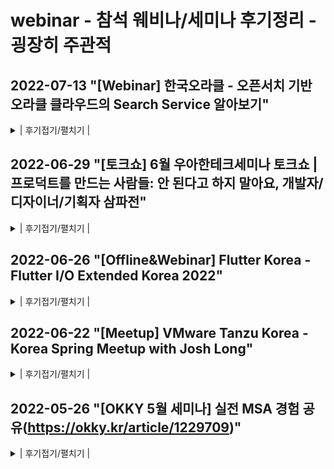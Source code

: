 # webinar - 참석 웨비나/세미나 후기정리 - 굉장히 주관적

## 2022-07-13 "[Webinar] 한국오라클 - 오픈서치 기반 오라클 클라우드의 Search Service 알아보기"
<details>
<summary> | 후기접기/펼치기 | </summary>

- 참석후기 : 
* 우선 러닝타임이 1시간밖에 되지 않는, 짧은 세미나여서 큰 기대는 안함..
1. Cloud 라길래 MSA관련이 아닌가 싶었는데 오라클 클라우드라 함은 오라클 제품군을 이루는 말이었음..
2. Elastick Search 및 Kibana 의 확장 프로그램 격으로 Oracle Open Search 모듈이 만들어졌는데 이에 대한 소개 세미나
3. 다양한 기능이 있고 0.3 페타바이트까지 지원한다고 하며 SR(Service Request) 요청이 있으면 추가 확장도 가능
4. 오라클에서 주관하는 웨비나여서 그런지 굉장히 깔끔한 진행이 돋보임.. 질문 사항은 Q/A로만 받고 그마저도 1시간이라는 짧은 러닝타임내에 마치기 위해 2개의 질문 정도만 질의응답시간이 있었음

</details>

## 2022-06-29 "[토크쇼] 6월 우아한테크세미나 토크쇼 | 프로덕트를 만드는 사람들: 안 된다고 하지 말아요, 개발자/디자이너/기획자 삼파전"
<details>
<summary> | 후기접기/펼치기 | </summary>

- 참석후기 : 
1. 만화경서비스에서 개발(app) / 기획 / 디자인 직군에서 한분씩 나와서 진행
2. 간략 소개 등이 있었고, 댓글 기능에서 작가님과 사용자간 소통이 이루어지는 부분을 말풍선화 하여서 적용한 부분을 보고 재밌는 아이디어라고 생각됨
3. 구현안 3까지 나왔는데 이를 위해서 세 직군이 서로 협력을 많이 했다는 모습이 느껴짐. 협력할때 우형 내부의 스프린트 주기를 맞춰서 열띤 토론을 하고 있는 모습이 머리속으로 그려짐 (한편으로는 아파트청약케어 만들때의 모습이 떠올랐었기도함.. 선임 5명이서 머리 맞대고 고민했던..) 우리랑 달랐던 점은 우형은 내부 스프린트 및 코드리뷰 등을 제대로 운영하며 개발에 대한 정책이나 지원등이 잘 갖추어져 있다는 점.. 그런 환경이었으면 나도 좀 잘할수 있지않았을까
4. 도중에 기획자분이 생각은 했으나 이루지 못한 아이디어를 얘기하셨는데 이걸보고 직업병이 도져서 채팅으로 placeholder로 해서 적용하는 방식을 제안하는 나를 발견함(..).. 이후에도 열심히 채팅 참여함.. 그러지말어야 되는데
5. 이후 개발 / 기획 / 디자인 mbti 맞추기 등 재미있는 구성, 진행. "안 된다"라는 말은 어느 직군이 제일 많이 하나? 당연히 개발
6. 마지막으로 Q&A 시간에 질문 하나 날렸는데 채택안됨 - 식사는 같은 직군끼리 하시나요? 아니면 다같이 하시나요 (이거 중요함.. 이 질문 하나로 만화경 분위기 한번 보려고 했음)
7. 전체적으로 자발적으로 채팅 참여 등을 해서 그런지 좋은 분위기의 재밌는 웨비나로 기억됨. 옛 추억도 좀 떠올라서 플러스 된거 같음.

</details>

## 2022-06-26 "[Offline&Webinar] Flutter Korea - Flutter I/O Extended Korea 2022"
<details>
<summary> | 후기접기/펼치기 | </summary>

- 참석후기 :
1. 아파트청약케어 개발당시 APP 인터페이스 Flutter 였어서 견문 넓힐 겸 참석해본 웨비나
2. 플러터 ROS 시간. 이때는 로보틱스 관련이라서 조금 어려웠음.. 집중도가 좀 떨어짐
3. 플러터의 enum 사용으로 코드를 조금이라도 단축화 할수 있음
4. 플러터도 적절한 아키텍쳐 고민이 많음.. (MSA도 있었으며) 어느 것이 클린아키텍쳐인가
5. 이후 잠시 쉬었다가 웨비나도 잠시 중단되고 네트워크 점검
6. 플러터로 게임 개발하기 시간. 플러터도 게임을 만들수 있음. 단 2D만 가능하며 게임제작 엔진은 unity가 있기 때문에 실사용가능 여부는 아직 미지수
7. 플러터 애니메이션 적응기 - 3대장이 있다고 했음.. (단어가 잘 기억이).. 실제 구현된 샘플앱 보여주며 리뷰 간략하지만 머릿속에 많이 남음
8. FireBase와 Amplify 사용기 - 두 서비스를 비교하며 Baas 의 장점과 단점 등을 설명, 확실히 초기 개발에는 Baas 가 맞지만 인프라가 커지면 자체 인프라로 써야 하는데 자체 전환시 고려할 것들이 많으며 Backend의 중요성 다시금 느껴짐
9. 전체적으로 APP 관련 개발에 대한 웨비나여서 그런지 WEB 개발시의 관점과는 고려 사항이 많이 다름.. 돌아가는 OS에 맞춰서 설계도 해야 하고 단말에 맞춘 발열 문제 등도 신경써야 하고.. WEB에만 국한되어있던 시야를 좀더 넓혀준 경험이었다고 기억됨

</details>

## 2022-06-22 "[Meetup] VMware Tanzu Korea - Korea Spring Meetup with Josh Long"
<details>
<summary> | 후기접기/펼치기 | </summary>

- 참석후기 :
1. 자바 챔피언 Joshua Long 의 실제 코드치는 모습을 확인. 타자속도 또한 엄청 빠름..
2. main method 있는 클래스에서 이너 클래스로 레파지토리, 서비스 등 선언해서 사용 / graphQL 사용하여 테스트하는 방법 확인. record Customer같은 생소한 문법 / 이외 java 17 소개 / 생각보다 테스트 코드 작성 등 TDD는 안함
3. Tanzu사 신해원 CTO님 - 샘플MSA구성에 spring cloud kubenetes 라는 라이브러리 사용해서 spring cloud 내에서 쿠버네티스 옵션 설정하는 방법 및 구성 아키텍쳐 확인

![KakaoTalk_20220623_092438314_3](https://user-images.githubusercontent.com/65170244/175182367-6d951371-c1be-4160-9731-c9f1df1c86b5.jpg)

4. Tanzu사의 tanzu Observablilty 적용해서 모니터링 하는 방법 소개
5. Tanzu사 홍기성 님의 scdf (Spring Cloud Data Flow) 사용법 등 소개. 이때는 약간 생소하다 보니 조금 집중도가 떨어짐..

</details>

## 2022-05-26 "[OKKY 5월 세미나] 실전 MSA 경험 공유(https://okky.kr/article/1229709)"
<details>
<summary> | 후기접기/펼치기 | </summary>

- 참석후기 :
1. 매우만족, 마이크로서비스의 현 위치와 실무에서 사용하는 실제 아키텍쳐 등을 확인해 볼수 있었음
- 인상 키워드 : 
1. Legacy가 존재하면 MiniService도 고려하라. (MicroService가 만능의 답은 아니다.)
2. 성숙되지 않은 기술(의 적용)은 위험할수 있다.
3. 등등..

</details>
